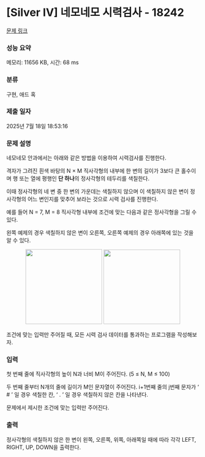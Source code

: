 # [Silver IV] 네모네모 시력검사 - 18242 

[문제 링크](https://www.acmicpc.net/problem/18242) 

### 성능 요약

메모리: 11656 KB, 시간: 68 ms

### 분류

구현, 애드 혹

### 제출 일자

2025년 7월 18일 18:53:16

### 문제 설명

<p>네모네모 안과에서는 아래와 같은 방법을 이용하여 시력검사를 진행한다.</p>

<p>격자가 그려진 흰색 바탕의 N × M 직사각형의 내부에 한 변의 길이가 3보다 큰 홀수이며 행 또는 열에 평행인 <strong>단 하나</strong>의 정사각형의 테두리를 색칠한다.</p>

<p>이때 정사각형의 네 변 중 한 변의 가운데는 색칠하지 않으며 이 색칠하지 않은 변이 정사각형의 어느 변인지를 맞추어 보라는 것으로 시력 검사를 진행한다.</p>

<p>예를 들어 N = 7, M = 8 직사각형 내부에 조건에 맞는 다음과 같은 정사각형을 그릴 수 있다.</p>

<p>왼쪽 예제의 경우 색칠하지 않은 변이 오른쪽, 오른쪽 예제의 경우 아래쪽에 있는 것을 알 수 있다.</p>

<p style="text-align: center;"><img alt="" src="https://upload.acmicpc.net/9f13d3ca-ed40-4f17-bca3-7e674c55796d/-/crop/666x652/1,0/-/preview/" style="height: 196px; width: 200px;">                               <img alt="" src="https://upload.acmicpc.net/db3a661e-3a7b-4e3a-84d8-09a04099dff4/-/crop/670x652/1,0/-/preview/" style="height: 195px; width: 200px;"></p>

<p>조건에 맞는 입력만 주어질 때, 모든 시력 검사 데이터를 통과하는 프로그램을 작성해보자.</p>

### 입력 

 <p>첫 번째 줄에 직사각형의 높이 N과 너비 M이 주어진다. (5 ≤ N, M ≤ 100)</p>

<p>두 번째 줄부터 N개의 줄에 길이가 M인 문자열이 주어진다. i+1번째 줄의 j번째 문자가 ‘ # ’ 일 경우 색칠한 칸, ‘ . ’ 일 경우 색칠하지 않은 칸을 나타낸다.</p>

<p>문제에서 제시한 조건에 맞는 입력만 주어진다.</p>

### 출력 

 <p>정사각형의 색칠하지 않은 한 변이 왼쪽, 오른쪽, 위쪽, 아래쪽일 때에 따라 각각 LEFT, RIGHT, UP, DOWN을 출력한다.</p>

